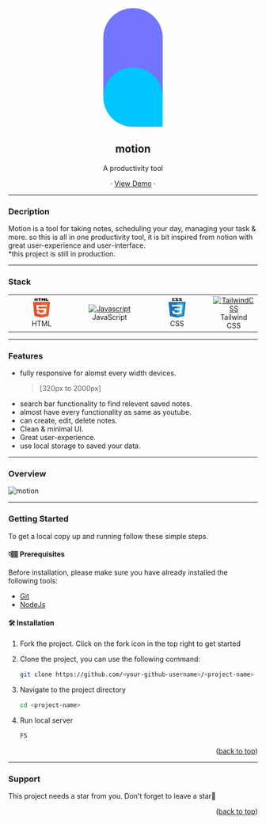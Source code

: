 <div id="top"></div>

<div align="center">
  <!-- logo -->

  <img src="assets/icon.svg" alt="motion" width="120px">
  <!-- title -->
  <h2><b>motion</b></h2>
  <!-- tagline -->
  <p>A productivity tool</p>

  <p  align="center">
    <!-- CTA -->
    ·
    <a href="https://themotion.netlify.app/">View Demo</a>
    ·
  </p>
</div>
<hr>

### **Decription**

<p>Motion is a tool for taking notes, scheduling your day, managing your task & more. so this is all in one productivity tool, it is bit inspired from notion with great user-experience and user-interface.
<br/>
*this project is still in production.
</p>

<hr>

### **Stack**

 <table>
     <tbody>
  <tr>
   <td align="Center" width="30%"> 
<a href="https://www.w3.org/html/" target="_blank" rel="noreferrer" title="HTML5"> <img src="https://raw.githubusercontent.com/devicons/devicon/master/icons/html5/html5-original-wordmark.svg" alt="html5" width="50" height="40"/> </a>
<br>HTML
    </td>   
   
   <td align="Center" width="30%">
        <a href="https://developer.mozilla.org/en-US/docs/Web/JavaScript" target="_blank" rel="noreferrer"><img src="https://raw.githubusercontent.com/danielcranney/readme-generator/main/public/icons/skills/javascript-colored.svg" width="36" height="36" alt="Javascript" /></a>
    <br>JavaScript
    </td> 
  <td align="Center" width="30%">
 <a href="https://www.w3schools.com/css/" target="_blank" rel="noreferrer" title="CSS3"> <img src="https://raw.githubusercontent.com/devicons/devicon/master/icons/css3/css3-original-wordmark.svg" alt="css3" width="50" height="40"/> </a> 
    <br>CSS
    </td>   
    <td align="Center" width="30%">  
<a href="https://tailwindcss.com/" target="_blank" rel="noreferrer"><img src="https://raw.githubusercontent.com/danielcranney/readme-generator/main/public/icons/skills/tailwindcss-colored.svg" width="36" height="36" alt="TailwindCSS" /></a> 
  <br>Tailwind CSS
    </td>     
      </tr>
</tbody>
  </table>
  
<hr>

### **Features**

- fully responsive for alomst every width devices.
  > [320px to 2000px]
- search bar functionality to find relevent saved notes.
- almost have every functionality as same as youtube.
- can create, edit, delete notes.
- Clean & minimal UI.
- Great user-experience.
- use local storage to saved your data.

<hr>

### **Overview**

<img src="https://mir-s3-cdn-cf.behance.net/project_modules/1400_opt_1/223866143670823.627e6ecbdbc33.png" alt="motion" width="350px">

<hr>

### **Getting Started**

To get a local copy up and running follow these simple steps.

#### 👇🏽 **Prerequisites**

Before installation, please make sure you have already installed the following tools:

- [Git](https://git-scm.com/downloads)
- [NodeJs](https://nodejs.org/en/download/)

#### 🛠️ **Installation**

1. Fork the project. Click on the fork icon in the top right to get started
2. Clone the project, you can use the following command:

   ```bash
   git clone https://github.com/<your-github-username>/<project-name>
   ```

3. Navigate to the project directory

   ```bash
   cd <project-name>
   ```

4. Run local server

   ```bash
   F5
   ```

<p align="right">(<a href="#top">back to top</a>)</p>

<hr>

### **Support**

This project needs a star️ from you. Don't forget to leave a star🌟

<p align="right">(<a href="#top">back to top</a>)</p>
